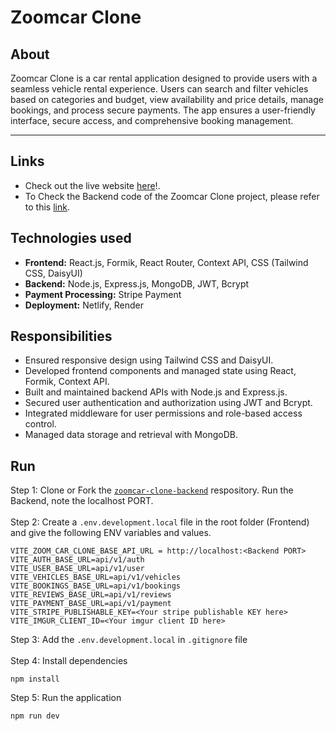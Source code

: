 # Zoomcar Clone
## About

Zoomcar Clone is a car rental application designed to provide users with a seamless vehicle rental experience. Users can search and filter vehicles based on categories and budget, view availability and price details, manage bookings, and process secure payments. The app ensures a user-friendly interface, secure access, and comprehensive booking management.<br /><hr />
## Links
- Check out the live website [here](https://zoomcar-clone-selvan.netlify.app/)!.
- To Check the Backend code of the Zoomcar Clone project, please refer to this [link](https://github.com/Selvan-S/zoomcar-clone-backend).
## Technologies used
- **Frontend:** React.js, Formik, React Router, Context API, CSS (Tailwind CSS, DaisyUI)
-	**Backend:** Node.js, Express.js, MongoDB, JWT, Bcrypt
-	**Payment Processing:** Stripe Payment
-	**Deployment:** Netlify, Render
## Responsibilities
- Ensured responsive design using Tailwind CSS and DaisyUI.
- Developed frontend components and managed state using React, Formik, Context API.
- Built and maintained backend APIs with Node.js and Express.js.
- Secured user authentication and authorization using JWT and Bcrypt.
- Integrated middleware for user permissions and role-based access control.
- Managed data storage and retrieval with MongoDB.
## Run
Step 1: Clone or Fork the [`zoomcar-clone-backend`](https://github.com/Selvan-S/zoomcar-clone-backend) respository. Run the Backend, note the localhost PORT.<br /><br/>
Step 2: Create a `.env.development.local` file in the root folder (Frontend) and give the following ENV variables and values.
```
VITE_ZOOM_CAR_CLONE_BASE_API_URL = http://localhost:<Backend PORT>
VITE_AUTH_BASE_URL=api/v1/auth
VITE_USER_BASE_URL=api/v1/user
VITE_VEHICLES_BASE_URL=api/v1/vehicles
VITE_BOOKINGS_BASE_URL=api/v1/bookings
VITE_REVIEWS_BASE_URL=api/v1/reviews
VITE_PAYMENT_BASE_URL=api/v1/payment
VITE_STRIPE_PUBLISHABLE_KEY=<Your stripe publishable KEY here>
VITE_IMGUR_CLIENT_ID=<Your imgur client ID here>
```
Step 3: Add the `.env.development.local` in `.gitignore` file <br/> <br/>
Step 4: Install dependencies
```
npm install
```
Step 5: Run the application
```
npm run dev
```

